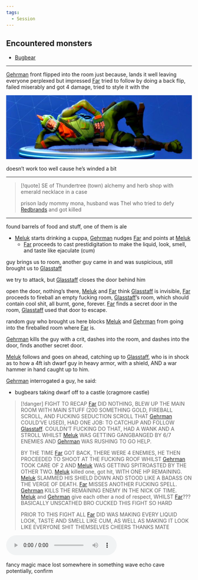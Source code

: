 ```yaml
---
tags:
  - Session
---
```

## Encountered monsters
- [Bugbear](Bugbear)
- - -
[Gehrman](Gehrman%20Sparrow.md) front flipped into the room just because, lands it well leaving everyone perplexed but impressed
[Far](Far%20Alskare.md) tried to follow by doing a back flip, failed miserably and got 4 damage, tried to style it with the 

![450](images/Pasted%20image%2020240726192338.png)

doesn’t work too well cause he’s winded a bit
- - -

> [!quote] SE of Thundertree (town) alchemy and herb shop with emerald necklace in a case 
> 
> prison lady mommy mona, husband was Thel who tried to defy [Redbrands](Redbrands.md) and got killed

- - - 
found barrels of food and stuff, one of them is ale
- [Meluk](Meluk%20McDod.md) starts drinking a cuppa, [Gehrman](Gehrman%20Sparrow.md) nudges [Far](Far%20Alskare.md) and points at [Meluk](Meluk%20McDod.md)
	- [Far](Far%20Alskare.md) proceeds to cast prestidigitation to make the liquid, look, smell, and taste like ejaculate (cum) 

guy brings us to room, another guy came in and was suspicious, still brought us to [Glasstaff](../../03%20-%20Resources/Glasstaff.md) 

we try to attack, but [Glasstaff](../../03%20-%20Resources/Glasstaff.md) closes the door behind him

open the door, nothing’s there, [Meluk](Meluk%20McDod.md) and [Far](Far%20Alskare.md) think [Glasstaff](../../03%20-%20Resources/Glasstaff.md) is invisible, [Far](Far%20Alskare.md) proceeds to fireball an empty fucking room, [Glasstaff](../../03%20-%20Resources/Glasstaff.md)’s room, which should contain cool shit, all burnt, gone, forever. [Far](Far%20Alskare.md) finds a secret door in the room, [Glasstaff](../../03%20-%20Resources/Glasstaff.md) used that door to escape. 

random guy who brought us here blocks [Meluk](Meluk%20McDod.md) and [Gehrman](Gehrman%20Sparrow.md) from going into the fireballed room where [Far](Far%20Alskare.md) is. 

[Gehrman](Gehrman%20Sparrow.md) kills the guy with a crit, dashes into the room, and dashes into the door, finds another secret door. 

[Meluk](Meluk%20McDod.md) follows and goes on ahead, catching up to [Glasstaff](../../03%20-%20Resources/Glasstaff.md), who is in shock as to how a 4ft ish dwarf guy in heavy armor, with a shield, AND a war hammer in hand caught up to him.

[Gehrman](Gehrman%20Sparrow.md) interrogated a guy, he said: 
- bugbears taking dwarf off to a castle (cragmore castle)

> [!danger] FIGHT
> TO RECAP [Far](Far%20Alskare.md) DID NOTHING, BLEW UP THE MAIN ROOM WITH MAIN STUFF (200 SOMETHING GOLD, FIREBALL SCROLL, AND FUCKING SEDUCTION SCROLL THAT [Gehrman](Gehrman%20Sparrow.md) COULD’VE USED), HAD ONE JOB: TO CATCHUP AND FOLLOW [Glasstaff](../../03%20-%20Resources/Glasstaff.md). COULDN’T FUCKING DO THAT, HAD A WANK AND A STROLL WHILST [Meluk](Meluk%20McDod.md) WAS GETTING GANGBANGED BY 6/7 ENEMIES AND [Gehrman](Gehrman%20Sparrow.md) WAS RUSHING TO GO HELP. 
> 
> BY THE TIME [Far](Far%20Alskare.md) GOT BACK, THERE WERE 4 ENEMIES, HE THEN PROCEEDED TO SHOOT AT THE FUCKING ROOF WHILST [Gehrman](Gehrman%20Sparrow.md) TOOK CARE OF 2 AND [Meluk](Meluk%20McDod.md) WAS GETTING SPITROASTED BY THE OTHER TWO. [Meluk](Meluk%20McDod.md) killed one, got hit, WITH ONE HP REMAINING. [Meluk](Meluk%20McDod.md) SLAMMED HIS SHIELD DOWN AND STOOD LIKE A BADASS ON THE VERGE OF DEATH. [Far](Far%20Alskare.md) MISSES ANOTHER FUCKING SPELL. [Gehrman](Gehrman%20Sparrow.md) KILLS THE REMAINING ENEMY IN THE NICK OF TIME. [Meluk](Meluk%20McDod.md) and [Gehrman](Gehrman%20Sparrow.md) give each other a nod of respect, WHILST [Far](Far%20Alskare.md)??? BASICALLY UNSCATHED BRO CUCKED THIS FIGHT SO HARD 
> 
> PRIOR TO THIS FIGHT ALL [Far](Far%20Alskare.md) DID WAS MAKING EVERY LIQUID LOOK, TASTE AND SMELL LIKE CUM, AS WELL AS MAKING IT LOOK LIKE EVERYONE SHIT THEMSELVES CHEERS THANKS MATE 
>  

![ALESTORM - FUCKED WITH AN ANCHOR](images/ALESTORM%20-%20Fucked%20With%20An%20Anchor.mp3)

fancy magic mace lost somewhere in something wave echo cave potentially, confirm 

